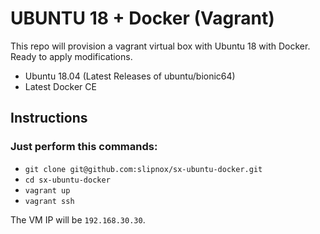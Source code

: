 # UBUNTU 18 + Docker (Vagrant)

This repo will provision a vagrant virtual box with Ubuntu 18 with Docker. Ready to apply modifications.

* Ubuntu 18.04 (Latest Releases of ubuntu/bionic64)
* Latest Docker CE

## Instructions

### Just perform this commands:

- `git clone git@github.com:slipnox/sx-ubuntu-docker.git`
- `cd sx-ubuntu-docker`
- `vagrant up`
- `vagrant ssh`

The VM IP will be `192.168.30.30`.


